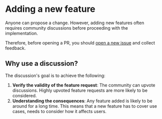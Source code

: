 # Adding a new feature

Anyone can propose a change. However, adding new features often requires community discussions before proceeding with the implementation.

Therefore, before opening a PR, you should [open a new issue](https://github.com/serwist/serwist/issues/new/choose) and collect feedback.

## Why use a discussion?

The discussion's goal is to achieve the following:

1. **Verify the validity of the feature request**: The community can upvote discussions. Highly upvoted feature requests are more likely to be considered.
2. **Understanding the consequences**: Any feature added is likely to be around for a long time. This means that a new feature has to cover use cases, needs to consider how it affects users.
